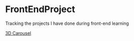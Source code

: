 # FrontEndProject
Tracking the projects I have done during front-end learning 

[3D Carousel](https://github.com/isabellaou/FrontEndProject/tree/master/3DCarousel "3D Carousel")

